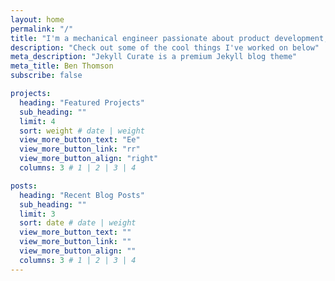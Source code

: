 ```yaml
---
layout: home
permalink: "/"
title: "I'm a mechanical engineer passionate about product development, engineering design, manufacturing, software, and much more."
description: "Check out some of the cool things I've worked on below"
meta_description: "Jekyll Curate is a premium Jekyll blog theme"
meta_title: Ben Thomson
subscribe: false

projects:
  heading: "Featured Projects"
  sub_heading: ""
  limit: 4
  sort: weight # date | weight
  view_more_button_text: "Ee"
  view_more_button_link: "rr"
  view_more_button_align: "right"
  columns: 3 # 1 | 2 | 3 | 4

posts:
  heading: "Recent Blog Posts"
  sub_heading: ""
  limit: 3
  sort: date # date | weight
  view_more_button_text: ""
  view_more_button_link: ""
  view_more_button_align: ""
  columns: 3 # 1 | 2 | 3 | 4
---
```


